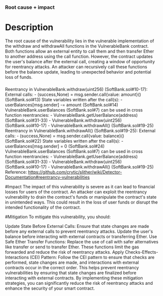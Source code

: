 ### Root cause + impact


# Description
The root cause of the vulnerability lies in the vulnerable implementation of the withdraw and withdrawAll functions in the VulnerableBank contract. Both functions allow an external entity to call them and then transfer Ether to another address using the call function. However, the contract updates the user's balance after the external call, creating a window of opportunity for reentrancy attacks. An attacker can recursively call these functions before the balance update, leading to unexpected behavior and potential loss of funds.
#####
Reentrancy in VulnerableBank.withdraw(uint256) (SoftBank.sol#10-17):
        External calls:
        - (success,None) = msg.sender.call{value: amount}() (SoftBank.sol#13)
        State variables written after the call(s):
        - userBalances[msg.sender] -= amount (SoftBank.sol#14)
        VulnerableBank.userBalances (SoftBank.sol#7) can be used in cross function reentrancies:
        - VulnerableBank.getUserBalance(address) (SoftBank.sol#31-33)
        - VulnerableBank.withdraw(uint256) (SoftBank.sol#10-17)
        - VulnerableBank.withdrawAll() (SoftBank.sol#19-25)
Reentrancy in VulnerableBank.withdrawAll() (SoftBank.sol#19-25):
        External calls:
        - (success,None) = msg.sender.call{value: balance}() (SoftBank.sol#22)
        State variables written after the call(s):
        - userBalances[msg.sender] = 0 (SoftBank.sol#24)
        VulnerableBank.userBalances (SoftBank.sol#7) can be used in cross function reentrancies:
        - VulnerableBank.getUserBalance(address) (SoftBank.sol#31-33)
        - VulnerableBank.withdraw(uint256) (SoftBank.sol#10-17)
        - VulnerableBank.withdrawAll() (SoftBank.sol#19-25)
Reference: https://github.com/crytic/slither/wiki/Detector-Documentation#reentrancy-vulnerabilities

#Impact
The impact of this vulnerability is severe as it can lead to financial losses for users of the contract. An attacker can exploit the reentrancy vulnerability to drain the contract's funds or manipulate the contract's state in unintended ways. This could result in the loss of user funds or disrupt the intended functionality of the contract.

#Mitigation
To mitigate this vulnerability, you should:

Update State Before External Calls: Ensure that state changes are made before any external calls to prevent reentrancy attacks. Update the user's balance before interacting with external contracts or transferring Ether.
Use Safe Ether Transfer Functions: Replace the use of call with safer alternatives like transfer or send to transfer Ether. These functions limit the gas forwarded and reduce the risk of reentrancy attacks.
Apply Checks-Effects-Interactions (CEI) Pattern: Follow the CEI pattern to ensure that checks are performed, state changes are made, and interactions with external contracts occur in the correct order. This helps prevent reentrancy vulnerabilities by ensuring that state changes are finalized before interacting with external contracts.
By implementing these mitigation strategies, you can significantly reduce the risk of reentrancy attacks and enhance the security of your smart contract.





